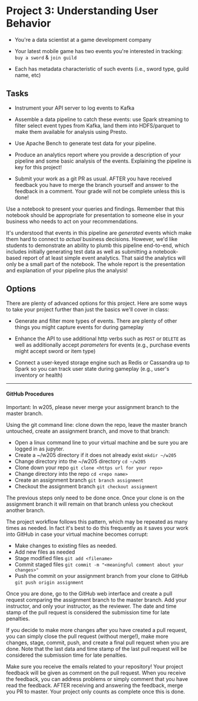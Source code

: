 # Project 3: Understanding User Behavior

- You're a data scientist at a game development company  

- Your latest mobile game has two events you're interested in tracking: `buy a
  sword` & `join guild`

- Each has metadata characteristic of such events (i.e., sword type, guild name,
  etc)


## Tasks

- Instrument your API server to log events to Kafka

- Assemble a data pipeline to catch these events: use Spark streaming to filter
  select event types from Kafka, land them into HDFS/parquet to make them
  available for analysis using Presto. 

- Use Apache Bench to generate test data for your pipeline.

- Produce an analytics report where you provide a description of your pipeline
  and some basic analysis of the events. Explaining the pipeline is key for this project!

- Submit your work as a git PR as usual. AFTER you have received feedback you have to merge 
  the branch yourself and answer to the feedback in a comment. Your grade will not be 
  complete unless this is done!

Use a notebook to present your queries and findings. Remember that this
notebook should be appropriate for presentation to someone else in your
business who needs to act on your recommendations. 

It's understood that events in this pipeline are _generated_ events which make
them hard to connect to _actual_ business decisions.  However, we'd like
students to demonstrate an ability to plumb this pipeline end-to-end, which
includes initially generating test data as well as submitting a notebook-based
report of at least simple event analytics. That said the analytics will only be a small
part of the notebook. The whole report is the presentation and explanation of your pipeline 
plus the analysis!


## Options

There are plenty of advanced options for this project.  Here are some ways to
take your project further than just the basics we'll cover in class:

- Generate and filter more types of events.  There are plenty of other things
  you might capture events for during gameplay

- Enhance the API to use additional http verbs such as `POST` or `DELETE` as
  well as additionally accept _parameters_ for events (e.g., purchase events
  might accept sword or item type)

- Connect a user-keyed storage engine such as Redis or Cassandra up to Spark so
  you can track user state during gameplay (e.g., user's inventory or health)
  
---

#### GitHub Procedures

Important:  In w205, please never merge your assignment branch to the master branch. 

Using the git command line: clone down the repo, leave the master branch untouched, create an assignment branch, and move to that branch:
- Open a linux command line to your virtual machine and be sure you are logged in as jupyter.
- Create a ~/w205 directory if it does not already exist `mkdir ~/w205`
- Change directory into the ~/w205 directory `cd ~/w205`
- Clone down your repo `git clone <https url for your repo>`
- Change directory into the repo `cd <repo name>`
- Create an assignment branch `git branch assignment`
- Checkout the assignment branch `git checkout assignment`

The previous steps only need to be done once.  Once your clone is on the assignment branch it will remain on that branch unless you checkout another branch.

The project workflow follows this pattern, which may be repeated as many times as needed.  In fact it's best to do this frequently as it saves your work into GitHub in case your virtual machine becomes corrupt:
- Make changes to existing files as needed.
- Add new files as needed
- Stage modified files `git add <filename>`
- Commit staged files `git commit -m "<meaningful comment about your changes>"`
- Push the commit on your assignment branch from your clone to GitHub `git push origin assignment`

Once you are done, go to the GitHub web interface and create a pull request comparing the assignment branch to the master branch.  Add your instructor, and only your instructor, as the reviewer.  The date and time stamp of the pull request is considered the submission time for late penalties. 

If you decide to make more changes after you have created a pull request, you can simply close the pull request (without merge!), make more changes, stage, commit, push, and create a final pull request when you are done.  Note that the last data and time stamp of the last pull request will be considered the submission time for late penalties.

Make sure you receive the emails related to your repository! Your project feedback will be given as comment on the pull request. When you receive the feedback, you can address problems or simply comment that you have read the feedback. 
AFTER receiving and answering the feedback, merge you PR to master. Your project only counts as complete once this is done.
